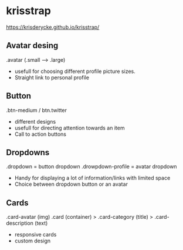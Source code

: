 # krisstrap
https://krisderycke.github.io/krisstrap/



## Avatar desing

.avatar (.small --> .large)

- usefull for choosing different profile picture sizes.
- Straight link to personal profile


## Button

.btn-medium / btn.twitter

- different designs 
- usefull for directing attention towards an item 
- Call to action buttons

## Dropdowns

.dropdown          = button dropdown
.drowpdown-profile = avatar dropdown

- Handy for displaying a lot of information/links with limited space
- Choice between dropdown button or an avatar

## Cards

.card-avatar (img)
.card (container) > .card-category (title) > .card-description (text)

- responsive cards 
- custom design
